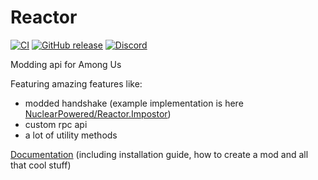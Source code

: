 # Reactor

[![CI](https://github.com/NuclearPowered/Reactor/workflows/CI/badge.svg)](https://github.com/NuclearPowered/Reactor/actions)
[![GitHub release](https://img.shields.io/github/v/release/NuclearPowered/Reactor?include_prereleases)](https://github.com/NuclearPowered/Reactor/releases)
[![Discord](https://img.shields.io/discord/766765155136307250.svg?label=&logo=discord&logoColor=ffffff&color=7389D8&labelColor=6A7EC2)](https://reactor.gg/discord)

Modding api for Among Us

Featuring amazing features like:

- modded handshake (example implementation is here [NuclearPowered/Reactor.Impostor](https://github.com/NuclearPowered/Reactor.Impostor))
- custom rpc api
- a lot of utility methods

[Documentation](https://docs.reactor.gg/) (including installation guide, how to create a mod and all that cool stuff)
